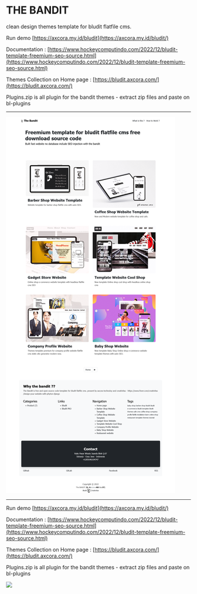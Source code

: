 # THE BANDIT

clean design themes template for bludit flatfile cms.

Run demo [https://axcora.my.id/bludit](https://axcora.my.id/bludit/)

Documentation : [https://www.hockeycomputindo.com/2022/12/bludit-template-freemium-seo-source.html](https://www.hockeycomputindo.com/2022/12/bludit-template-freemium-seo-source.html)

Themes Collection on Home page : [https://bludit.axcora.com/](https://bludit.axcora.com/) 

Plugins.zip is all plugin for the bandit themes - extract zip files and paste on bl-plugins

--------------------------------------

![free bludit template themes freemium download](screen.png)


--------------------------------------


Run demo [https://axcora.my.id/bludit](https://axcora.my.id/bludit/)

Documentation : [https://www.hockeycomputindo.com/2022/12/bludit-template-freemium-seo-source.html](https://www.hockeycomputindo.com/2022/12/bludit-template-freemium-seo-source.html)

Themes Collection on Home page : [https://bludit.axcora.com/](https://bludit.axcora.com/)

Plugins.zip is all plugin for the bandit themes - extract zip files and paste on bl-plugins

<a href="https://www.buymeacoffee.com/axcora"><img width="240" src="https://blogger.googleusercontent.com/img/b/R29vZ2xl/AVvXsEgIA9HMwkK8kr7uRwVNxnhXsLQsJHxQQYVSzqCAaK58OpJOiTlzbIX7eEwS_VpJ3oEG-xrmVEl2WKqGvB_o-KjyBGTbbjFHM_bN2Jce9g3FTnt2ZJViwcvB9DHPOKPEMCl7jTQRVWKPw_ETloH7_CK8Xr09SSNNx22xnfGjViwdEsGtR-yGrLmr-JUGHA/s1090/bmc-button.png"/></a>
